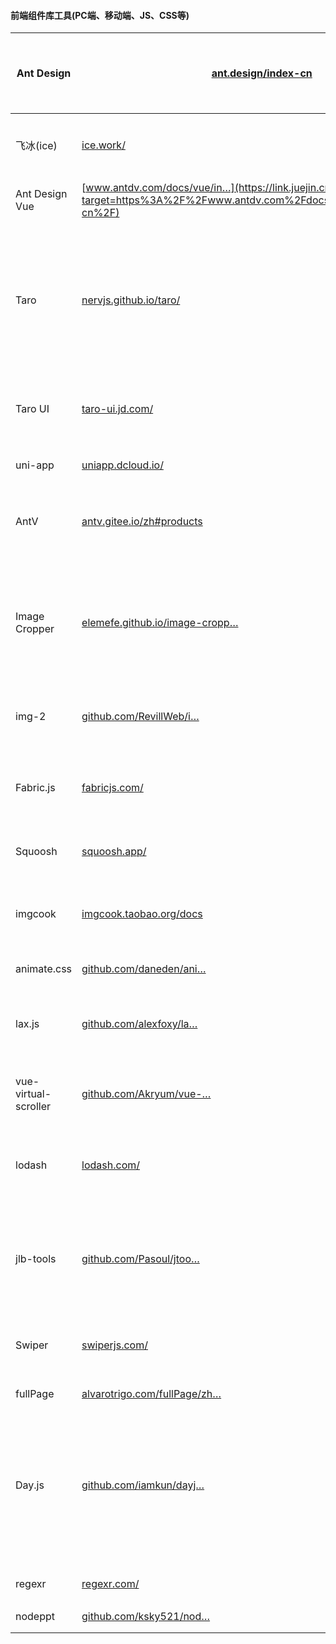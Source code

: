 #### 前端组件库工具(PC端、移动端、JS、CSS等)

| Ant Design           | [ant.design/index-cn](https://link.juejin.cn/?target=https%3A%2F%2Fant.design%2Findex-cn) | 蚂蚁金服开源React组件库，适用于企业级中后台                  |
| -------------------- | ------------------------------------------------------------ | ------------------------------------------------------------ |
| 飞冰(ice)            | [ice.work/](https://link.juejin.cn/?target=https%3A%2F%2Fice.work%2F) | 可视化快速搭建企业级中后台前端应用                           |
| Ant Design  Vue      | [www.antdv.com/docs/vue/in…](https://link.juejin.cn/?target=https%3A%2F%2Fwww.antdv.com%2Fdocs%2Fvue%2Fintroduce-cn%2F) | vuejs,或者也可以是Element-ui                                 |
| Taro                 | [nervjs.github.io/taro/](https://link.juejin.cn/?target=https%3A%2F%2Fnervjs.github.io%2Ftaro%2F) | React开发方式的跨端开发框架，支持微信/百度/字节跳动/支付宝/QQ/小程序/快应用/H5/React Native等多端的应用 |
| Taro UI              | [taro-ui.jd.com/](https://link.juejin.cn/?target=https%3A%2F%2Ftaro-ui.jd.com%2F) | 基于Taro跨端框架开发的多端UI组件库                           |
| uni-app              | [uniapp.dcloud.io/](https://link.juejin.cn/?target=https%3A%2F%2Funiapp.dcloud.io%2F) | vuejs开发方式的跨端框架开发                                  |
| AntV                 | [antv.gitee.io/zh#products](https://link.juejin.cn/?target=https%3A%2F%2Fantv.gitee.io%2Fzh%23products) | 数据可视化，适用于PC端，移动端                               |
| Image Cropper        | [elemefe.github.io/image-cropp…](https://link.juejin.cn/?target=http%3A%2F%2Felemefe.github.io%2Fimage-cropper%2F) | 给图片显示一个裁剪框，裁剪框允许用户调整大小和位置，常用来做用户自定义头像的裁剪功能 |
| img-2                | [github.com/RevillWeb/i…](https://link.juejin.cn/?target=https%3A%2F%2Fgithub.com%2FRevillWeb%2Fimg-2) | 使用web worker做的图片懒加载                                 |
| Fabric.js            | [fabricjs.com/](https://link.juejin.cn/?target=http%3A%2F%2Ffabricjs.com%2F) | 解决图片合成需求，这个库基于canvas开发，支持拖拽             |
| Squoosh              | [squoosh.app/](https://link.juejin.cn/?target=https%3A%2F%2Fsquoosh.app%2F) | 谷歌在线图片压缩                                             |
| imgcook              | [imgcook.taobao.org/docs](https://link.juejin.cn/?target=https%3A%2F%2Fimgcook.taobao.org%2Fdocs) | 支持Sketch、PSD、静态图片直接转code,也就是ui2code            |
| animate.css          | [github.com/daneden/ani…](https://link.juejin.cn/?target=https%3A%2F%2Fgithub.com%2Fdaneden%2Fanimate.css) | CSS动画库                                                    |
| lax.js               | [github.com/alexfoxy/la…](https://link.juejin.cn/?target=https%3A%2F%2Fgithub.com%2Falexfoxy%2Flaxxx) | 滚动特效库，压缩完只有2kb,轻量级，可以搭配animate.css        |
| vue-virtual-scroller | [github.com/Akryum/vue-…](https://link.juejin.cn/?target=https%3A%2F%2Fgithub.com%2FAkryum%2Fvue-virtual-scroller) | 基于vue的虚拟列表无限滚动                                    |
| lodash               | [lodash.com/](https://link.juejin.cn/?target=https%3A%2F%2Flodash.com%2F) | 内部封装了字符串、数组、对象等常见数据类型的处理函数         |
| jlb-tools            | [github.com/Pasoul/jtoo…](https://link.juejin.cn/?target=https%3A%2F%2Fgithub.com%2FPasoul%2Fjtools) | 前端js工具库：封装常用的工具函数，如日期格式化、浏览器判断等 |
| Swiper               | [swiperjs.com/](https://link.juejin.cn/?target=https%3A%2F%2Fswiperjs.com%2F) | 主要是用来解决移动端触摸滑动，轮播图，上下滑动               |
| fullPage             | [alvarotrigo.com/fullPage/zh…](https://link.juejin.cn/?target=https%3A%2F%2Falvarotrigo.com%2FfullPage%2Fzh%2F%23page2) | 全屏滑动库                                                   |
| Day.js               | [github.com/iamkun/dayj…](https://link.juejin.cn/?target=https%3A%2F%2Fgithub.com%2Fiamkun%2Fdayjs) | 用javascript解析、验证、操作和显示日期和时间，和moment.js一样的API，但是比Moment.js轻量、小很多 |
| regexr               | [regexr.com/](https://link.juejin.cn/?target=https%3A%2F%2Fregexr.com%2F) | 用于正则表达式                                               |
| nodeppt              | [github.com/ksky521/nod…](https://link.juejin.cn/?target=https%3A%2F%2Fgithub.com%2Fksky521%2FnodePPT) | 用Node写PPT                                                  |

